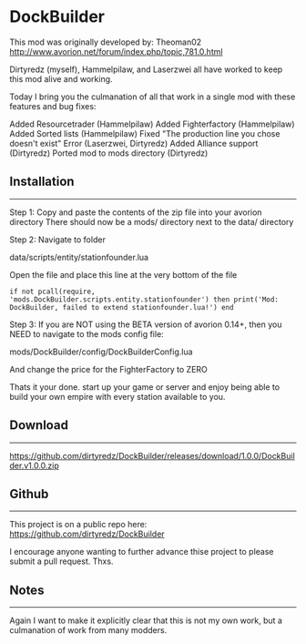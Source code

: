 # DockBuilder

This mod was originally developed by: Theoman02 http://www.avorion.net/forum/index.php/topic,781.0.html

Dirtyredz (myself), Hammelpilaw, and Laserzwei all have worked to keep this mod alive and working.

Today I bring you the culmanation of all that work in a single mod with these features and bug fixes:

Added Resourcetrader (Hammelpilaw)
Added Fighterfactory (Hammelpilaw)
Added Sorted lists (Hammelpilaw)
Fixed "The production line you chose doesn't exist" Error (Laserzwei, Dirtyredz)
Added Alliance support (Dirtyredz)
Ported mod to mods directory (Dirtyredz)


## Installation
___
Step 1:
Copy and paste the contents of the zip file into your avorion directory
There should now be a mods/ directory next to the data/ directory

Step 2:
Navigate to folder

data/scripts/entity/stationfounder.lua

Open the file and place this line at the very bottom of the file

    if not pcall(require, 'mods.DockBuilder.scripts.entity.stationfounder') then print('Mod: DockBuilder, failed to extend stationfounder.lua!') end

Step 3:
If you are NOT using the BETA version of avorion 0.14+, then you NEED to navigate to the mods config file:

mods/DockBuilder/config/DockBuilderConfig.lua

And change the price for the FighterFactory to ZERO

Thats it your done. start up your game or server and enjoy being able to build your own empire with every station available to you.

## Download
___
https://github.com/dirtyredz/DockBuilder/releases/download/1.0.0/DockBuilder.v1.0.0.zip

## Github
___
This project is on a public repo here:
https://github.com/dirtyredz/DockBuilder

I encourage anyone wanting to further advance thise project to please submit a pull request. Thxs.

## Notes
___
Again I want to make it explicitly clear that this is not my own work, but a culmanation of work from many modders.
